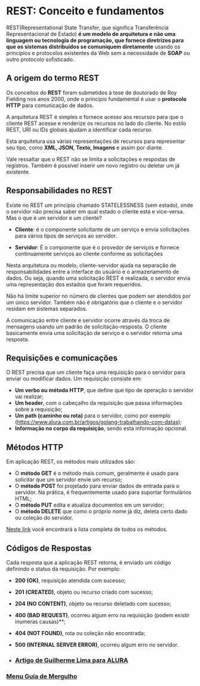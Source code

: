 # REST: Conceito e fundamentos

REST(Representational State Transfer, que significa Transferência Representacional de Estado) **é um modelo de arquitetura e não uma linguagem ou tecnologia de programação, que fornece diretrizes para que os sistemas distribuídos se comuniquem diretamente** usando os princípios e protocolos existentes da Web sem a necessidade de **SOAP** ou outro protocolo sofisticado.

## A origem do termo REST

Os conceitos do **REST** foram submetidos à tese de doutorado de Roy Fielding nos anos 2000, onde o princípio fundamental é usar o **protocolo HTTP** para comunicação de dados.

A arquitetura REST é simples e fornece acesso aos recursos para que o cliente REST acesse e renderize os recursos no lado do cliente. No estilo REST, URI ou IDs globais ajudam a identificar cada recurso.

Esta arquitetura usa várias representações de recursos para representar seu tipo, como **XML, JSON, Texto, Imagens** e assim por diante.

Vale ressaltar que o REST não se limita a solicitações e respostas de registros. Também é possível inserir um novo registro ou deletar um já existente.

## Responsabilidades no REST

Existe no REST um princípio chamado STATELESSNESS (sem estado), onde o servidor não precisa saber em qual estado o cliente está e vice-versa. Mas o que é um servidor e um cliente?

- **Cliente**: é o componente solicitante de um serviço e envia solicitações para vários tipos de serviços ao servidor.

- **Servidor**: É o componente que é o provedor de serviços e fornece continuamente serviços ao cliente conforme as solicitações

Nesta arquitetura ou modelo, cliente-servidor ajuda na separação de responsabilidades entre a interface do usuário e o armazenamento de dados. Ou seja, quando uma solicitação REST é realizada, o servidor envia uma representação dos estados que foram requeridos.

Não há limite superior no número de clientes que podem ser atendidos por um único servidor. Também não é obrigatório que o cliente e o servidor residam em sistemas separados.

A comunicação entre cliente e servidor ocorre através da troca de mensagens usando um padrão de solicitação-resposta. O cliente basicamente envia uma solicitação de serviço e o servidor retorna uma resposta.

## Requisições e comunicações

O REST precisa que um cliente faça uma requisição para o servidor para enviar ou modificar dados. Um requisição consiste em:

- **Um verbo ou método HTTP**, que define que tipo de operação o servidor vai realizar;
- **Um header**, com o cabeçalho da requisição que passa informações sobre a requisição;
- **Um path (caminho ou rota)** para o servidor, como por exemplo (https://www.alura.com.br/artigos/golang-trabalhando-com-datas);
- **Informação no corpo da requisição**, sendo esta informação opcional.

## Métodos HTTP

Em aplicação REST, os métodos mais utilizados são:

- O **método GET** é o método mais comum, geralmente é usado para solicitar que um servidor envie um recurso;
- O **método POST** foi projetado para enviar dados de entrada para o servidor. Na prática, é frequentemente usado para suportar formulários HTML;
- O **método PUT** edita e atualiza documentos em um servidor;
- O **método DELETE** que como o próprio nome já diz, deleta certo dado ou coleção do servidor.

[Neste link](https://developer.mozilla.org/pt-BR/docs/Web/HTTP/Methods) você encontrará a lista completa de todos os métodos.

## Códigos de Respostas

Cada resposta que a aplicação REST retorna, é enviado um código definindo o status da requisição. Por exemplo:

- **200 (OK)**, requisição atendida com sucesso;
- **201 (CREATED)**, objeto ou recurso criado com sucesso;
- **204 (NO CONTENT)**, objeto ou recurso deletado com sucesso;
- **400 (BAD REQUEST)**, ocorreu algum erro na requisição (podem existir inumeras causas)**;
- **404 (NOT FOUND)**, rota ou coleção não encontrada;
- **500 (INTERNAL SERVER ERROR)**, ocorreu algum erro no servidor.

- ### [Artigo de Guilherme Lima para ALURA](https://www.alura.com.br/artigos/rest-conceito-e-fundamentos)

### [Menu Guia de Mergulho](menu.md)